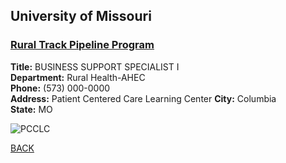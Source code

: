﻿## University of Missouri
### [Rural Track Pipeline Program](https://medicine.missouri.edu/education/rural-track-pipeline-program)

**Title:** BUSINESS SUPPORT SPECIALIST I  
**Department:** Rural Health-AHEC  
**Phone:** (573) 000-0000  
**Address:** Patient Centered Care Learning Center 
**City:** Columbia  
**State:** MO


![PCCLC](https://scontent-den4-1.xx.fbcdn.net/v/t31.0-0/p640x640/20424231_10155062556293878_423134489609904701_o.jpg?_nc_cat=110&_nc_ohc=j3VOObrcNAkAQkVdvtt5QUk6Mdby2S3j8dMo8aWA0jNhSPMOvqDxNHanA&_nc_ht=scontent-den4-1.xx&oh=728ecd0fb4ad8ac0c96b290da0b3f460&oe=5E7AA2E6)

[BACK](https://github.com/WELLSSRMO/MD)
